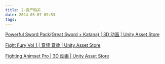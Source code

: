```yaml
---
title: 2-资产购买
date: 2024-05-07 09:53
tags:
---
```

[Powerful Sword Pack(Great Sword + Katana) | 3D 动画 | Unity Asset Store](https://assetstore.unity.com/packages/3d/animations/powerful-sword-pack-great-sword-katana-183324)

[Fight Fury Vol 1 | 音频 音效 | Unity Asset Store](https://assetstore.unity.com/packages/audio/sound-fx/fight-fury-vol-1-254093)

[Fighting Animset Pro | 3D 动画 | Unity Asset Store](https://assetstore.unity.com/packages/3d/animations/fighting-animset-pro-64666)
